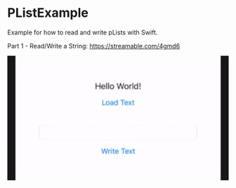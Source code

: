 # PListExample
Example for how to read and write pLists with Swift.

Part 1 - Read/Write a String: https://streamable.com/4gmd6

![alt text](https://github.com/jbtippelt/PListExample/raw/master/pListExample_gif.gif "example")
